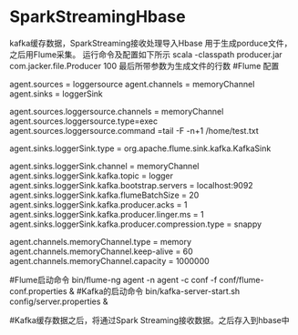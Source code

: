 # SparkStreamingHbase
kafka缓存数据，SparkStreaming接收处理导入Hbase
用于生成porduce文件，之后用Flume采集。
运行命令及配置如下所示
scala -classpath  producer.jar com.jacker.file.Producer 100
最后所带参数为生成文件的行数
#Flume 配置

agent.sources = loggersource
agent.channels = memoryChannel
agent.sinks = loggerSink

agent.sources.loggersource.channels = memoryChannel
agent.sources.loggersource.type=exec
agent.sources.loggersource.command =tail -F -n+1 /home/test.txt 

agent.sinks.loggerSink.type = org.apache.flume.sink.kafka.KafkaSink

agent.sinks.loggerSink.channel = memoryChannel
agent.sinks.loggerSink.kafka.topic = logger
agent.sinks.loggerSink.kafka.bootstrap.servers = localhost:9092
agent.sinks.loggerSink.kafka.flumeBatchSize = 20
agent.sinks.loggerSink.kafka.producer.acks = 1
agent.sinks.loggerSink.kafka.producer.linger.ms = 1
agent.sinks.loggerSink.kafka.producer.compression.type = snappy


agent.channels.memoryChannel.type = memory
agent.channels.memoryChannel.keep-alive = 60
agent.channels.memoryChannel.capacity = 1000000

#Flume启动命令
bin/flume-ng agent -n agent -c conf -f conf/flume-conf.properties &
#Kafka的启动命令
bin/kafka-server-start.sh config/server.properties &


#Kafka缓存数据之后，将通过Spark Streaming接收数据。之后存入到hbase中
